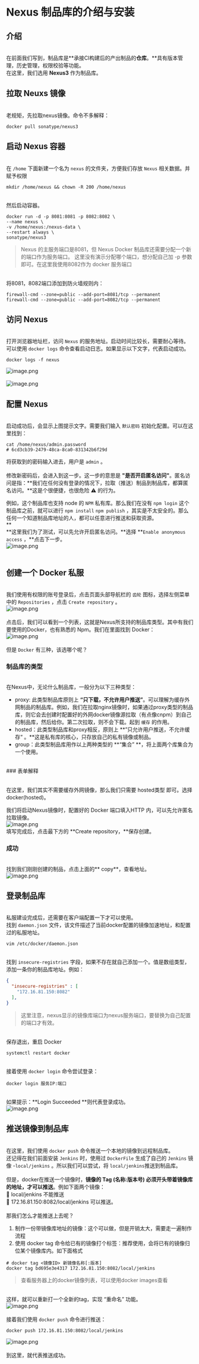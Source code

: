 # Nexus 制品库的介绍与安装

<a name="hyuwz"></a>
## 
<a name="8Nx0l"></a>
## 介绍

<br />在前面我们写到，制品库是**承接CI构建后的产出制品的****仓库****。**具有版本管理，历史管理，权限校验等功能。<br />在这里，我们选用 **Nexus3** 作为制品库。

<a name="akuyx"></a>
## 拉取 Neuxs 镜像

<br />老规矩，先拉取nexus镜像。命令不多解释：
```shell
docker pull sonatype/nexus3
```


<a name="9Km51"></a>
## 启动 Nexus 容器

<br />在 `/home` 下面新建一个名为 `nexus` 的文件夹，方便我们存放 `Nexus` 相关数据。并赋予权限
```shell
mkdir /home/nexus && chown -R 200 /home/nexus
```

<br />然后启动容器。
```shell
docker run -d -p 8081:8081 -p 8082:8082 \
--name nexus \
-v /home/nexus:/nexus-data \
--restart always \
sonatype/nexus3
```
> Nexus 的主服务端口是8081，但 Nexus Docker 制品库还需要分配一个新的端口作为服务端口。
> 这里没有演示分配哪个端口，想分配自己加 -p 参数即可。在这里我使用8082作为 docker 服务端口


<br />将8081，8082端口添加到防火墙规则内：
```shell
firewall-cmd --zone=public --add-port=8081/tcp --permanent
firewall-cmd --zone=public --add-port=8082/tcp --permanent
```
<a name="3yPUc"></a>
## 
<a name="mRcQO"></a>
## 访问 Nexus

<br />打开浏览器地址栏，访问 `Nexus` 的服务地址。启动时间比较长，需要耐心等待。可以使用 `docker logs` 命令查看启动日志。如果显示以下文字，代表启动成功。
```shell
docker logs -f nexus
```
![image.png](https://images.gitee.com/uploads/images/2020/0731/104138_0f9fb965_1720749.png)<br />
<br />![image.png](https://images.gitee.com/uploads/images/2020/0731/104139_40c19ae1_1720749.png)<br />

<a name="sKjiy"></a>
## 配置 Nexus

<br />启动成功后，会显示上图提示文字。需要我们输入 `默认密码` 初始化配置。可以在这里找到：
```shell
cat /home/nexus/admin.password
# 6cd3cb39-2479-48ca-8ca0-831342b6f29d
```
将获取到的密码输入进去，用户是 `admin` 。<br />
<br />修改新密码后，会进入到这一步。这一步的意思是 **"是否开启匿名访问"**。匿名访问是指：**我们在任何没有登录的情况下，拉取（推送）制品到制品库，都算匿名访问。**这是个很便捷，也很危险 ⚠️ 的行为。

例如，这个制品库也支持 node 的 `NPM` 私有库。那么我们在没有 `npm login` 这个制品库之前，就可以进行 `npm install` `npm publish` ，其实是不太安全的。那么任何一个知道制品库地址的人，都可以任意进行推送和获取资源。<br />**<br />**这里我们为了测试，可以先允许开启匿名访问。**选择 **`Enable anonymous access` ，**点击下一步。<br />![image.png](https://images.gitee.com/uploads/images/2020/0731/104139_7bd529c2_1720749.png)<br />
<br />

<a name="JIiro"></a>
## 创建一个 Docker 私服

<br />我们使用有权限的账号登录后，点击页面头部导航栏的 `齿轮` 图标，选择左侧菜单中的 `Repositories` ，点击 `Create repository` 。<br />![image.png](https://images.gitee.com/uploads/images/2020/0731/104138_6499abf2_1720749.png)<br />
<br />点击后，我们可以看到一个列表，这就是Nexus所支持的制品库类型。其中有我们要使用的Docker，也有熟悉的 Npm。我们在里面找到 Docker：<br />![image.png](https://images.gitee.com/uploads/images/2020/0731/104139_b41f3dab_1720749.png)<br />
<br />但是 `Docker` 有三种，该选哪个呢？<br />

<a name="y6pps"></a>
### 制品库的类型

<br />在Nexus中，无论什么制品库，一般分为以下三种类型：<br />

- proxy: 此类型制品库原则上 **“只下载，不允许用户推送”**。可以理解为缓存外网制品的制品库。例如，我们在拉取nginx镜像时，如果通过proxy类型的制品库，则它会去创建时配置好的外网docker镜像源拉取（有点像cnpm）到自己的制品库，然后给你。第二次拉取，则不会下载。起到 `缓存` 的作用。
- hosted：此类型制品库和proxy相反，原则上 **”只允许用户推送，不允许缓存“ 。**这是私有库的核心，只存放自己的私有镜像或制品。
- group：此类型制品库用作以上两种类型的 **“集合” **，将上面两个库集合为一个使用。

<br />
<a name="FCiZX"></a>
### 表单解释

<br />在这里，我们其实不需要缓存外网镜像，那么我们只需要 hosted类型 即可。选择 docker(hosted)。

我们将启动Nexus镜像时，配置好的 Docker 端口填入HTTP 内，可以先允许匿名拉取镜像。<br />![image.png](https://images.gitee.com/uploads/images/2020/0731/104139_84af3349_1720749.png)<br />填写完成后，点击最下方的 **Create repository，**保存创建。<br />

<a name="vaSxy"></a>
### 成功

<br />找到我们刚刚创建的制品，点击上面的** copy**，查看地址。<br />![image.png](https://images.gitee.com/uploads/images/2020/0731/104340_bde43825_1720749.png)<br />

<a name="uwzoa"></a>
## 登录制品库

<br />私服建设完成后，还需要在客户端配置一下才可以使用。<br />找到 `daemon.json` 文件，该文件描述了当前docker配置的镜像加速地址，和配置过的私服地址。
```shell
vim /etc/docker/daemon.json
```

<br />找到 `insecure-registries` 字段，如果不存在就自己添加一个。值是数组类型，添加一条你的制品库地址。例如：
```json
{
  "insecure-registries" : [
    "172.16.81.150:8082"
  ],
}
```
> 这里注意，nexus显示的镜像库端口为nexus服务端口，要替换为自己配置的端口才有效。


<br />保存退出，重启 Docker
```shell
systemctl restart docker
```

<br />接着使用 `docker login` 命令尝试登录：
```shell
docker login 服务IP:端口
```

<br />如果提示：**Login Succeeded **则代表登录成功。<br />![image.png](https://images.gitee.com/uploads/images/2020/0731/104138_bcd7a3af_1720749.png)<br />

<a name="LAOkK"></a>
## 推送镜像到制品库

<br />在这里，我们使用 `docker push` 命令推送一个本地的镜像到远程制品库。<br />还记得在我们前面安装 `Jenkins` 时，使用过 `DockerFile` 生成了自己的 `Jenkins` 镜像 -`local/jenkins` 。所以我们可以尝试，将 `local/jenkins`推送到制品库。<br />
<br />但是，docker在推送一个镜像时，**镜像的 Tag (名称:版本号) 必须开头带着镜像库的地址，才可以推送**。例如下面两个镜像：<br />🙅 local/jenkins 不能推送<br />🙆 172.16.81.150:8082/local/jenkins 可以推送。<br />
<br />那我们怎么才能推送上去呢？

1. 制作一份带镜像库地址的镜像：这个可以做，但是开销太大，需要走一遍制作流程
1. 使用 docker tag 命令给已有的镜像打个标签：推荐使用，会将已有的镜像归位某个镜像库内。如下面格式
```shell
# docker tag <镜像ID> 新镜像名称[:版本]
docker tag bd695e3e4317 172.16.81.150:8082/local/jenkins
```
> 查看服务器上的docker镜像列表，可以使用docker images查看


<br />这样，就可以重新打一个全新的tag，实现 “重命名” 功能。<br />![image.png](https://images.gitee.com/uploads/images/2020/0731/104637_c1e26e46_1720749.png)<br />
<br />接着我们使用 `docker push` 命令进行推送：
```shell
docker push 172.16.81.150:8082/local/jenkins
```
![image.png](https://images.gitee.com/uploads/images/2020/0731/104139_ed992f30_1720749.png)<br />
<br />到这里，就代表推送成功。

